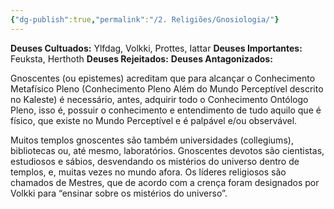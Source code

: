 ```yaml
---
{"dg-publish":true,"permalink":"/2. Religiões/Gnosiologia/"}
---
```


 __Deuses Cultuados:__ Ylfdag, Volkki, Prottes, Iattar
 __Deuses Importantes:__ Feuksta, Herthoth
 __Deuses Rejeitados:__ 
 __Deuses Antagonizados:__ 

Gnoscentes (ou epistemes) acreditam que para alcançar o Conhecimento Metafísico Pleno  (Conhecimento Pleno Além do Mundo Perceptível descrito no Kaleste) é necessário, antes, adquirir todo o Conhecimento Ontólogo Pleno, isso é, possuir o conhecimento e entendimento de tudo aquilo que é físico, que existe no Mundo Perceptível e é palpável e/ou observável. 

Muitos templos gnoscentes são também universidades (collegiums), bibliotecas ou, até mesmo, laboratórios. Gnoscentes devotos são cientistas, estudiosos e sábios, desvendando os mistérios do universo dentro de templos, e, muitas vezes no mundo afora. Os líderes religiosos são chamados de Mestres, que de acordo com a crença foram designados por Volkki para “ensinar sobre os mistérios do universo”. 
